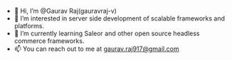 - 👋 Hi, I’m @Gaurav Raj(gauravraj-v)
- 👀 I’m interested in server side development of scalable frameworks and platforms. 
- 🌱 I’m currently learning Saleor and other open source headless commerce frameworks. 
- 📫 You can reach out to me at gaurav.raj917@gmail.com

